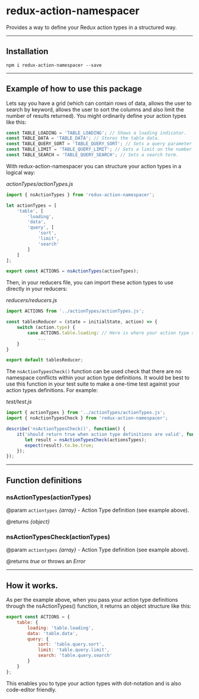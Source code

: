# redux-action-namespacer
Provides a way to define your Redux action types in a structured way.

***
## Installation
`npm i redux-action-namespacer --save`

***
## Example of how to use this package
Lets say you have a grid (which can contain rows of data, allows the user to search by keyword, allows the user to sort the columns and also limit the number of results returned). You might ordinarily define your action types like this:

```javascript
const TABLE_LOADING = 'TABLE_LOADING'; // Shows a loading indicator.
const TABLE_DATA = 'TABLE_DATA'; // Stores the table data.
const TABLE_QUERY_SORT = 'TABLE_QUERY_SORT'; // Sets a query parameter to sort the data.
const TABLE_LIMIT = 'TABLE_QUERY_LIMIT'; // Sets a limit on the number of records to return.
const TABLE_SEARCH = 'TABLE_QUERY_SEARCH'; // Sets a search term.
```

With redux-action-namespacer you can structure your action types in a logical way:

*actionTypes/actionTypes.js*
```javascript
import { nsActionTypes } from 'redux-action-namespacer';

let actionTypes = [
    'table', [
        'loading',
        'data',
        'query', [
            'sort',
            'limit',
            'search'
        ]
    ]
];

export const ACTIONS = nsActionTypes(actionTypes);
```

Then, in your reducers file, you can import these action types to use directly in your reducers:

*reducers/reducers.js*
```javascript
import ACTIONS from '../actionTypes/actionTypes.js';

const tablesReducer = (state = initialState, action) => {
    switch (action.type) {
        case ACTIONS.table.loading: // Here is where your action type structure works nicely.
            ...
    }
}

export default tablesReducer;
```

The `nsActionTypesCheck()` function can be used check that there are no namespace conflicts within your action type definitions. It would be best to use this function in your test suite to make a one-time test against your action types definitions. For example:

*test/test.js*
```javascript
import { actionTypes } from '../actionTypes/actionTypes.js';
import { nsActionTypesCheck } from 'redux-action-namespacer';

describe('nsActionTypesCheck()', function() {
    it('should return true when action type definitions are valid', function () {
       let result = nsActionTypesCheck(actionsTypes);
       expect(result).to.be.true;
    });
});
```

***
## Function definitions
### nsActionTypes(actionTypes) 
@param `actiontypes` *{array}* - Action Type definition (see example above).

@returns *{object}*

### nsActionTypesCheck(actionTypes)
@param `actiontypes` *{array}* - Action Type definition (see example above).

@returns *true* or throws an *Error*

***
## How it works.
As per the example above, when you pass your action type definitions through the nsActionTypes() function, it returns an object structure like this:
```javascript
export const ACTIONS = {
    table: {
        loading: 'table.loading',
        data: 'table.data',
        query: {
            sort: 'table.query.sort',
            limit: 'table.query.limit',
            search: 'table.query.search'
        }
    }
};
```

This enables you to type your action types with dot-notation and is also code-editor friendly.
